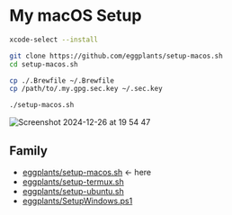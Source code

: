 # My macOS Setup

```zsh
xcode-select --install

git clone https://github.com/eggplants/setup-macos.sh
cd setup-macos.sh

cp ./.Brewfile ~/.Brewfile
cp /path/to/.my.gpg.sec.key ~/.sec.key 

./setup-macos.sh
```


![Screenshot 2024-12-26 at 19 54 47](https://github.com/user-attachments/assets/a9fb5751-288b-491d-b289-299702346f9a)

## Family

- [eggplants/setup-macos.sh](https://github.com/eggplants/setup-macos.sh) <- here
- [eggplants/setup-termux.sh](https://github.com/eggplants/setup-termux.sh)
- [eggplants/setup-ubuntu.sh](https://github.com/eggplants/setup-ubuntu.sh)
- [eggplants/SetupWindows.ps1](https://github.com/eggplants/SetupWindows.ps1)
